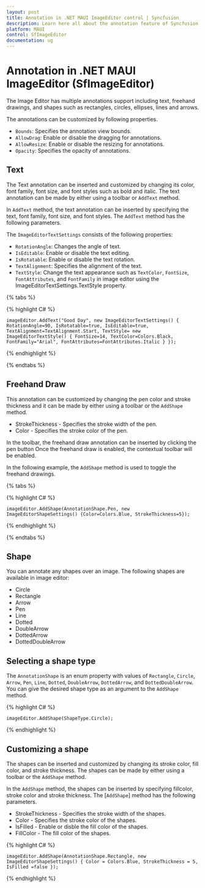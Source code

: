 ```yaml
---
layout: post
title: Annotation in .NET MAUI ImageEditor control | Syncfusion
description: Learn here all about the annotation feature of Syncfusion .NET MAUI ImageEditor (SfImageEditor) control and more.
platform: MAUI
control: SfImageEditor
documentation: ug
---
```


# Annotation in .NET MAUI ImageEditor (SfImageEditor)

The Image Editor has multiple annotations support including text, freehand drawings, and shapes such as rectangles, circles, ellipses, lines and arrows.

The annotations can be customized by following properties.

* `Bounds`: Specifies the annotation view bounds.
* `AllowDrag`: Enable or disable the dragging for annotations.
* `AllowResize`: Enable or disable the resizing for annotations.
* `Opacity`: Specifies the opacity of annotations.

## Text

The Text annotation can be inserted and customized by changing its color, font family, font size, and font styles such as bold and italic. The text annotation can be made by either using a toolbar or `AddText` method.

In `AddText` method, the text annotation can be inserted by specifying the text, font family, font size, and font styles. The `AddText` method has the following parameters.

The `ImageEditorTextSettings` consists of the following properties:

* `RotationAngle`: Changes the angle of text.
* `IsEditable`: Enable or disable the text editing.
* `IsRotatable`: Enable or disable the text rotation.
* `TextAlignment`: Specifies the alignment of the text.
* `TextStyle`: Change the text appearance such as `TextColor`, `FontSize`, `FontAttributes`, and `FontFamily` in image editor using the ImageEditorTextSettings.TextStyle property.

{% tabs %}

{% highlight C# %}

    imageEditor.AddText("Good Day", new ImageEditorTextSettings() { RotationAngle=90, IsRotatable=true, IsEditable=true, TextAlignment=TextAlignment.Start, TextStyle= new ImageEditorTextStyle() { FontSize=14, TextColor=Colors.Black, FontFamily="Arial", FontAttributes=FontAttributes.Italic } }); 

{% endhighlight %}

{% endtabs %}

## Freehand Draw

This annotation can be customized by changing the pen color and stroke thickness and it can be made by either using a toolbar or the `AddShape` method.

*  StrokeThickness - Specifies the stroke width of the pen.
*  Color - Specifies the stroke color of the pen.

In the toolbar, the freehand draw annotation can be inserted by clicking the pen button Once the freehand draw is enabled, the contextual toolbar will be enabled.

In the following example, the `AddShape` method is used to toggle the freehand drawings.

{% tabs %}

{% highlight C# %}

    imageEditor.AddShape(AnnotationShape.Pen, new ImageEditorShapeSettings() {Color=Colors.Blue, StrokeThickness=5});

{% endhighlight %}

{% endtabs %}

## Shape

You can annotate any shapes over an image. The following shapes are available in image editor:

* Circle
* Rectangle
* Arrow
* Pen
* Line
* Dotted
* DoubleArrow
* DottedArrow
* DottedDoubleArrow

## Selecting a shape type

The `AnnotationShape` is an enum property with values of `Rectangle`, `Circle`, `Arrow`, `Pen`, `Line`, `Dotted`, `DoubleArrow`, `DottedArrow`, and `DottedDoubleArrow`. You can give the desired shape type as an argument to the `AddShape` method.

{% highlight C# %}

    imageEditor.AddShape(ShapeType.Circle);

{% endhighlight %}

## Customizing a shape

The shapes can be inserted and customized by changing its stroke color, fill color, and stroke thickness. The shapes can be made by either using a toolbar or the `AddShape` method.

In the `AddShape` method, the shapes can be inserted by specifying fillcolor, stroke color and stroke thickness. The [`AddShape`] method has the following parameters.

*  StrokeThickness - Specifies the stroke width of the shapes.
*  Color - Specifies the stroke color of the shapes.    
*  IsFilled - Enable or disble the fill color of the shapes.
*  FillColor - The fill color of the shapes.

{% highlight C# %}

    imageEditor.AddShape(AnnotationShape.Rectangle, new ImageEditorShapeSettings() { Color = Colors.Blue, StrokeThickness = 5, IsFilled =false });

{% endhighlight %}

